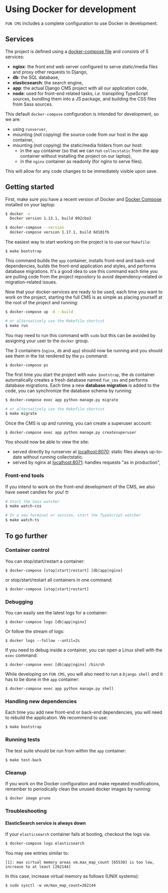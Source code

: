 # Using Docker for development

`FUN CMS` includes a complete configuration to use Docker in development.


## Services

The project is defined using a [docker-compose file](../docker-compose.yml) and consists of 5 services:

- **nginx**: the front end web server configured to serve static/media files and proxy other requests to Django,
- **db**: the SQL database,
- **elasticsearch**: the search engine,
- **app**: the actual Django CMS project with all our application code,
- **node**: used for front-end related tasks, _i.e._ transpiling TypeScript sources, bundling them into a JS package, and building the CSS files from Sass sources.

This default `docker-compose` configuration is intended for development, so we are:

- using `runserver`,
- mounting (not copying) the source code from our host in the app container,
- mounting (not copying) the static/media folders from our host:
    * in the `app` container (so that we can run `collecstatic` from the app container without installing the project on our laptop),
    * in the `nginx` container as readonly (for nginx to serve files).

This will allow for any code changes to be immediately visible upon save.


## Getting started

First, make sure you have a recent version of Docker and [Docker Compose](https://docs.docker.com/compose/install) installed on your laptop:

```bash
$ docker -v
  Docker version 1.13.1, build 092cba3

$ docker-compose --version
  docker-compose version 1.17.1, build 6d101fb
```

The easiest way to start working on the project is to use our `Makefile`:

    $ make bootstrap

This command builds the `app` container, installs front-end and back-end dependencies, builds the front-end application and styles, and performs database migrations. It's a good idea to use this command each time you are pulling code from the project repository to avoid dependency-related or migration-related issues.

Now that your docker-services are ready to be used, each time you want to work on the project, starting the full CMS is as simple as placing yourself at the root of the project and running:

```bash
$ docker-compose up -d --build

# or alternatively use the Makefile shortcut
$ make run
```

You may need to run this command with `sudo` but this can be avoided by assigning your user to the `docker` group.

The 3 containers (`nginx`, `db` and `app`) should now be running and you should see them in the list rendered by the `ps` command:

    $ docker-compose ps

The first time you start the project with `make bootstrap`, the `db` container automatically creates a fresh database named `fun_cms` and performs database migrations. Each time a new **database migration** is added to the code, you can synchronize the database schema by running:

```bash
$ docker-compose exec app python manage.py migrate

# or alternatively use the Makefile shortcut
$ make migrate
```

Once the CMS is up and running, you can create a superuser account:

    $ docker-compose exec app python manage.py createsuperuser

You should now be able to view the site:

- served directly by runserver at [localhost:8070](http://localhost:8070): static files always up-to-date without running collectstatic.
- served by nginx at [localhost:8071](http://localhost:8071): handles requests "as in production",

### Front-end tools

If you intend to work on the front-end development of the CMS, we also have sweet candies for you! 🤓

```bash
# Start the Sass watcher
$ make watch-css

# In a new terminal or session, start the TypeScript watcher
$ make watch-ts
```

## To go further

### Container control

You can stop/start/restart a container:

    $ docker-compose [stop|start|restart] [db|app|nginx]

or stop/start/restart all containers in one command:

    $ docker-compose [stop|start|restart]


### Debugging

You can easily see the latest logs for a container:

    $ docker-compose logs [db|app|nginx]

Or follow the stream of logs:

    $ docker logs --follow --until=2s

If you need to debug inside a container, you can open a Linux shell with the `exec` command:

    $ docker-compose exec [db|app|nginx] /bin/sh

While developing on `FUN CMS`, you will also need to run a `Django shell` and it has to be done in the `app` container:

    $ docker-compose exec app python manage.py shell


### Handling new dependencies

Each time you add new front-end or back-end dependencies, you will need to rebuild the application. We recommend to use:

    $ make bootstrap

### Running tests

The test suite should be run from within the `app` container:

    $ make test-back


### Cleanup

If you work on the Docker configuration and make repeated modifications, remember to periodically clean the unused docker images by running:

    $ docker image prune

### Troubleshooting

#### ElasticSearch service is always down

If your `elasticsearch` container fails at booting, checkout the logs via:

```bash
$ docker-compose logs elasticsearch
```

You may see entries similar to:

```
[1]: max virtual memory areas vm.max_map_count [65530] is too low, increase to at least [262144]
```

In this case, increase virtual memory as follows (UNIX systems):

```
$ sudo sysctl -w vm/max_map_count=262144
```
